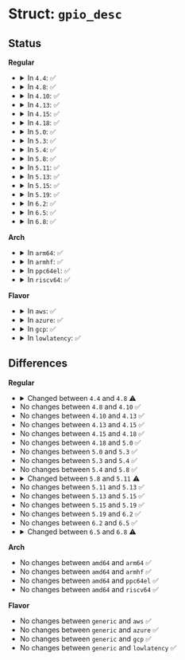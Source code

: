 # Struct: <code>gpio_desc</code>

## Status
<b>Regular</b>
<ul>
<li>
<details>
<summary>In <code>4.4</code>: ✅</summary>

```c
struct gpio_desc {
    struct gpio_chip *chip;
    long unsigned int flags;
    const char *label;
    const char *name;
};
```
</details>
</li>
<li>
<details>
<summary>In <code>4.8</code>: ✅</summary>

```c
struct gpio_desc {
    struct gpio_device *gdev;
    long unsigned int flags;
    const char *label;
    const char *name;
};
```
</details>
</li>
<li>
<details>
<summary>In <code>4.10</code>: ✅</summary>

```c
struct gpio_desc {
    struct gpio_device *gdev;
    long unsigned int flags;
    const char *label;
    const char *name;
};
```
</details>
</li>
<li>
<details>
<summary>In <code>4.13</code>: ✅</summary>

```c
struct gpio_desc {
    struct gpio_device *gdev;
    long unsigned int flags;
    const char *label;
    const char *name;
};
```
</details>
</li>
<li>
<details>
<summary>In <code>4.15</code>: ✅</summary>

```c
struct gpio_desc {
    struct gpio_device *gdev;
    long unsigned int flags;
    const char *label;
    const char *name;
};
```
</details>
</li>
<li>
<details>
<summary>In <code>4.18</code>: ✅</summary>

```c
struct gpio_desc {
    struct gpio_device *gdev;
    long unsigned int flags;
    const char *label;
    const char *name;
};
```
</details>
</li>
<li>
<details>
<summary>In <code>5.0</code>: ✅</summary>

```c
struct gpio_desc {
    struct gpio_device *gdev;
    long unsigned int flags;
    const char *label;
    const char *name;
};
```
</details>
</li>
<li>
<details>
<summary>In <code>5.3</code>: ✅</summary>

```c
struct gpio_desc {
    struct gpio_device *gdev;
    long unsigned int flags;
    const char *label;
    const char *name;
};
```
</details>
</li>
<li>
<details>
<summary>In <code>5.4</code>: ✅</summary>

```c
struct gpio_desc {
    struct gpio_device *gdev;
    long unsigned int flags;
    const char *label;
    const char *name;
};
```
</details>
</li>
<li>
<details>
<summary>In <code>5.8</code>: ✅</summary>

```c
struct gpio_desc {
    struct gpio_device *gdev;
    long unsigned int flags;
    const char *label;
    const char *name;
};
```
</details>
</li>
<li>
<details>
<summary>In <code>5.11</code>: ✅</summary>

```c
struct gpio_desc {
    struct gpio_device *gdev;
    long unsigned int flags;
    const char *label;
    const char *name;
    unsigned int debounce_period_us;
};
```
</details>
</li>
<li>
<details>
<summary>In <code>5.13</code>: ✅</summary>

```c
struct gpio_desc {
    struct gpio_device *gdev;
    long unsigned int flags;
    const char *label;
    const char *name;
    unsigned int debounce_period_us;
};
```
</details>
</li>
<li>
<details>
<summary>In <code>5.15</code>: ✅</summary>

```c
struct gpio_desc {
    struct gpio_device *gdev;
    long unsigned int flags;
    const char *label;
    const char *name;
    unsigned int debounce_period_us;
};
```
</details>
</li>
<li>
<details>
<summary>In <code>5.19</code>: ✅</summary>

```c
struct gpio_desc {
    struct gpio_device *gdev;
    long unsigned int flags;
    const char *label;
    const char *name;
    unsigned int debounce_period_us;
};
```
</details>
</li>
<li>
<details>
<summary>In <code>6.2</code>: ✅</summary>

```c
struct gpio_desc {
    struct gpio_device *gdev;
    long unsigned int flags;
    const char *label;
    const char *name;
    unsigned int debounce_period_us;
};
```
</details>
</li>
<li>
<details>
<summary>In <code>6.5</code>: ✅</summary>

```c
struct gpio_desc {
    struct gpio_device *gdev;
    long unsigned int flags;
    const char *label;
    const char *name;
    unsigned int debounce_period_us;
};
```
</details>
</li>
<li>
<details>
<summary>In <code>6.8</code>: ✅</summary>

```c
struct gpio_desc {
    struct gpio_device *gdev;
    long unsigned int flags;
    const char *label;
    const char *name;
};
```
</details>
</li>
</ul>
<b>Arch</b>
<ul>
<li>
<details>
<summary>In <code>arm64</code>: ✅</summary>

```c
struct gpio_desc {
    struct gpio_device *gdev;
    long unsigned int flags;
    const char *label;
    const char *name;
};
```
</details>
</li>
<li>
<details>
<summary>In <code>armhf</code>: ✅</summary>

```c
struct gpio_desc {
    struct gpio_device *gdev;
    long unsigned int flags;
    const char *label;
    const char *name;
};
```
</details>
</li>
<li>
<details>
<summary>In <code>ppc64el</code>: ✅</summary>

```c
struct gpio_desc {
    struct gpio_device *gdev;
    long unsigned int flags;
    const char *label;
    const char *name;
};
```
</details>
</li>
<li>
<details>
<summary>In <code>riscv64</code>: ✅</summary>

```c
struct gpio_desc {
    struct gpio_device *gdev;
    long unsigned int flags;
    const char *label;
    const char *name;
};
```
</details>
</li>
</ul>
<b>Flavor</b>
<ul>
<li>
<details>
<summary>In <code>aws</code>: ✅</summary>

```c
struct gpio_desc {
    struct gpio_device *gdev;
    long unsigned int flags;
    const char *label;
    const char *name;
};
```
</details>
</li>
<li>
<details>
<summary>In <code>azure</code>: ✅</summary>

```c
struct gpio_desc {
    struct gpio_device *gdev;
    long unsigned int flags;
    const char *label;
    const char *name;
};
```
</details>
</li>
<li>
<details>
<summary>In <code>gcp</code>: ✅</summary>

```c
struct gpio_desc {
    struct gpio_device *gdev;
    long unsigned int flags;
    const char *label;
    const char *name;
};
```
</details>
</li>
<li>
<details>
<summary>In <code>lowlatency</code>: ✅</summary>

```c
struct gpio_desc {
    struct gpio_device *gdev;
    long unsigned int flags;
    const char *label;
    const char *name;
};
```
</details>
</li>
</ul>

## Differences
<b>Regular</b>
<ul>
<li>
<details>
<summary>Changed between <code>4.4</code> and <code>4.8</code> ⚠️</summary>
<ul>
<li>
<b>Field added. </b>
<code>struct gpio_device *gdev</code>
</li>
<li>
<b>Field removed. </b>
<code>struct gpio_chip *chip</code>
</li>
</ul>
</details>
</li>
<li>
No changes between <code>4.8</code> and <code>4.10</code> ✅
</li>
<li>
No changes between <code>4.10</code> and <code>4.13</code> ✅
</li>
<li>
No changes between <code>4.13</code> and <code>4.15</code> ✅
</li>
<li>
No changes between <code>4.15</code> and <code>4.18</code> ✅
</li>
<li>
No changes between <code>4.18</code> and <code>5.0</code> ✅
</li>
<li>
No changes between <code>5.0</code> and <code>5.3</code> ✅
</li>
<li>
No changes between <code>5.3</code> and <code>5.4</code> ✅
</li>
<li>
No changes between <code>5.4</code> and <code>5.8</code> ✅
</li>
<li>
<details>
<summary>Changed between <code>5.8</code> and <code>5.11</code> ⚠️</summary>
<ul>
<li>
<b>Field added. </b>
<code>unsigned int debounce_period_us</code>
</li>
</ul>
</details>
</li>
<li>
No changes between <code>5.11</code> and <code>5.13</code> ✅
</li>
<li>
No changes between <code>5.13</code> and <code>5.15</code> ✅
</li>
<li>
No changes between <code>5.15</code> and <code>5.19</code> ✅
</li>
<li>
No changes between <code>5.19</code> and <code>6.2</code> ✅
</li>
<li>
No changes between <code>6.2</code> and <code>6.5</code> ✅
</li>
<li>
<details>
<summary>Changed between <code>6.5</code> and <code>6.8</code> ⚠️</summary>
<ul>
<li>
<b>Field removed. </b>
<code>unsigned int debounce_period_us</code>
</li>
</ul>
</details>
</li>
</ul>
<b>Arch</b>
<ul>
<li>
No changes between <code>amd64</code> and <code>arm64</code> ✅
</li>
<li>
No changes between <code>amd64</code> and <code>armhf</code> ✅
</li>
<li>
No changes between <code>amd64</code> and <code>ppc64el</code> ✅
</li>
<li>
No changes between <code>amd64</code> and <code>riscv64</code> ✅
</li>
</ul>
<b>Flavor</b>
<ul>
<li>
No changes between <code>generic</code> and <code>aws</code> ✅
</li>
<li>
No changes between <code>generic</code> and <code>azure</code> ✅
</li>
<li>
No changes between <code>generic</code> and <code>gcp</code> ✅
</li>
<li>
No changes between <code>generic</code> and <code>lowlatency</code> ✅
</li>
</ul>
